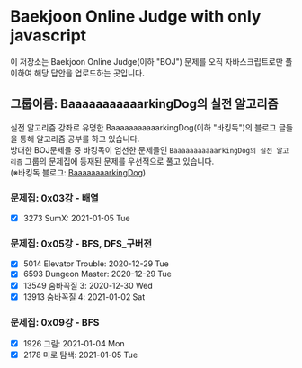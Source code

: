 # Baekjoon Online Judge with only javascript
이 저장소는 Baekjoon Online Judge(이하 "BOJ") 문제를 오직 자바스크립트로만 풀이하여 해당 답안을 업로드하는 곳입니다.

## 그룹이름: BaaaaaaaaaaarkingDog의 실전 알고리즘 
실전 알고리즘 강좌로 유명한 BaaaaaaaaaaarkingDog(이하 "바킹독")의 블로그 글들을 통해 알고리즘 공부를 하고 있습니다. <br>
방대한 BOJ문제들 중 바킹독이 엄선한 문제들인 `BaaaaaaaaaaarkingDog의 실전 알고리즘` 그룹의 문제집에 등재된 문제를 우선적으로 풀고 있습니다.<br>
(※바킹독 블로그: [BaaaaaaaarkingDog](https://blog.encrypted.gg/category/%EA%B0%95%EC%A2%8C/%EC%8B%A4%EC%A0%84%20%EC%95%8C%EA%B3%A0%EB%A6%AC%EC%A6%98?page=2))


### 문제집: 0x03강 - 배열
- [x] 3273 SumX: 2021-01-05 Tue

### 문제집: 0x05강 - BFS, DFS_구버전
- [x] 5014 Elevator Trouble: 2020-12-29 Tue
- [x] 6593 Dungeon Master: 2020-12-29 Tue 
- [x] 13549 숨바꼭질 3: 2020-12-30 Wed
- [x] 13913 숨바꼭질 4: 2021-01-02 Sat

### 문제집: 0x09강 - BFS
- [x] 1926 그림: 2021-01-04 Mon
- [x] 2178 미로 탐색: 2021-01-05 Tue
